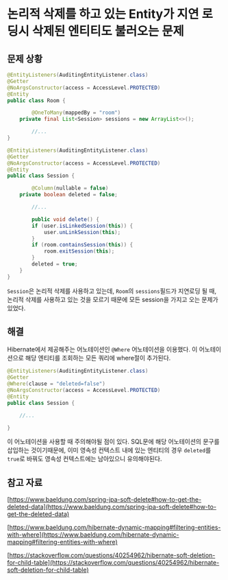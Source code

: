 # 논리적 삭제를 하고 있는 Entity가 지연 로딩시 삭제된 엔티티도 불러오는 문제

## 문제 상황

```java
@EntityListeners(AuditingEntityListener.class)
@Getter
@NoArgsConstructor(access = AccessLevel.PROTECTED)
@Entity
public class Room {

		@OneToMany(mappedBy = "room")
    private final List<Session> sessions = new ArrayList<>();

		//...
}
```

```java
@EntityListeners(AuditingEntityListener.class)
@Getter
@NoArgsConstructor(access = AccessLevel.PROTECTED)
@Entity
public class Session {

		@Column(nullable = false)
    private boolean deleted = false;

		//...

		public void delete() {
        if (user.isLinkedSession(this)) {
            user.unLinkSession(this);
        }
        if (room.containsSession(this)) {
            room.exitSession(this);
        }
        deleted = true;
    }
}
```

`Session`은 논리적 삭제를 사용하고 있는데, `Room`의 `sessions`필드가 지연로딩 될 때, 논리적 삭제를 사용하고 있는 것을 모르기 때문에 모든 session을 가지고 오는 문제가 있었다.

## 해결

Hibernate에서 제공해주는 어노테이션인 `@Where` 어노테이션을 이용했다. 이 어노테이션으로 해당 엔티티를 조회하는 모든 쿼리에 where절이 추가된다.

```java
@EntityListeners(AuditingEntityListener.class)
@Getter
@Where(clause = "deleted=false")
@NoArgsConstructor(access = AccessLevel.PROTECTED)
@Entity
public class Session {

	//...

}
```

이 어노테이션을 사용할 때 주의해야될 점이 있다. SQL문에 해당 어노테이션의 문구를 삽입하는 것이기때문에, 이미 영속성 컨텍스트 내에 있는 엔티티의 경우 `deleted`를 `true`로 바꿔도 영속성 컨텍스트에는 남아있으니 유의해야된다. 

## 참고 자료

[https://www.baeldung.com/spring-jpa-soft-delete#how-to-get-the-deleted-data](https://www.baeldung.com/spring-jpa-soft-delete#how-to-get-the-deleted-data)

[https://www.baeldung.com/hibernate-dynamic-mapping#filtering-entities-with-where](https://www.baeldung.com/hibernate-dynamic-mapping#filtering-entities-with-where)

[https://stackoverflow.com/questions/40254962/hibernate-soft-deletion-for-child-table](https://stackoverflow.com/questions/40254962/hibernate-soft-deletion-for-child-table)
